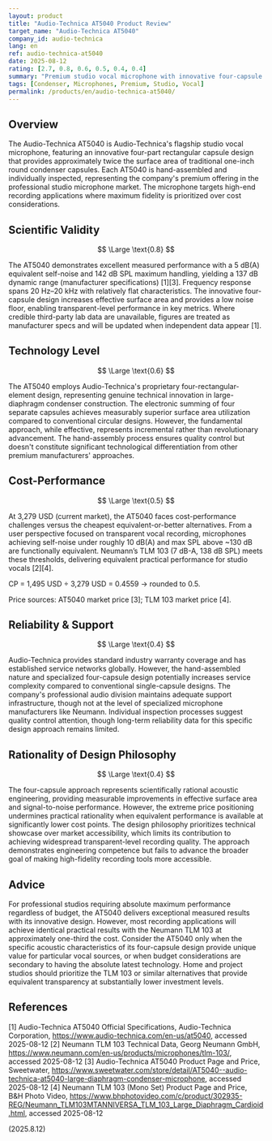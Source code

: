 ```yaml
---
layout: product
title: "Audio-Technica AT5040 Product Review"
target_name: "Audio-Technica AT5040"
company_id: audio-technica
lang: en
ref: audio-technica-at5040
date: 2025-08-12
rating: [2.7, 0.8, 0.6, 0.5, 0.4, 0.4]
summary: "Premium studio vocal microphone with innovative four-capsule design, delivering excellent performance but at an extremely high price point relative to equivalent alternatives."
tags: [Condenser, Microphones, Premium, Studio, Vocal]
permalink: /products/en/audio-technica-at5040/
---
```

## Overview

The Audio-Technica AT5040 is Audio-Technica's flagship studio vocal microphone, featuring an innovative four-part rectangular capsule design that provides approximately twice the surface area of traditional one-inch round condenser capsules. Each AT5040 is hand-assembled and individually inspected, representing the company's premium offering in the professional studio microphone market. The microphone targets high-end recording applications where maximum fidelity is prioritized over cost considerations.

## Scientific Validity

$$ \Large \text{0.8} $$

The AT5040 demonstrates excellent measured performance with a 5 dB(A) equivalent self-noise and 142 dB SPL maximum handling, yielding a 137 dB dynamic range (manufacturer specifications) [1][3]. Frequency response spans 20 Hz–20 kHz with relatively flat characteristics. The innovative four-capsule design increases effective surface area and provides a low noise floor, enabling transparent-level performance in key metrics. Where credible third-party lab data are unavailable, figures are treated as manufacturer specs and will be updated when independent data appear [1].

## Technology Level

$$ \Large \text{0.6} $$

The AT5040 employs Audio-Technica's proprietary four-rectangular-element design, representing genuine technical innovation in large-diaphragm condenser construction. The electronic summing of four separate capsules achieves measurably superior surface area utilization compared to conventional circular designs. However, the fundamental approach, while effective, represents incremental rather than revolutionary advancement. The hand-assembly process ensures quality control but doesn't constitute significant technological differentiation from other premium manufacturers' approaches.

## Cost-Performance

$$ \Large \text{0.5} $$

At 3,279 USD (current market), the AT5040 faces cost-performance challenges versus the cheapest equivalent-or-better alternatives. From a user perspective focused on transparent vocal recording, microphones achieving self-noise under roughly 10 dB(A) and max SPL above ~130 dB are functionally equivalent. Neumann’s TLM 103 (7 dB-A, 138 dB SPL) meets these thresholds, delivering equivalent practical performance for studio vocals [2][4].

CP = 1,495 USD ÷ 3,279 USD = 0.4559 → rounded to 0.5.

Price sources: AT5040 market price [3]; TLM 103 market price [4].

## Reliability & Support

$$ \Large \text{0.4} $$

Audio-Technica provides standard industry warranty coverage and has established service networks globally. However, the hand-assembled nature and specialized four-capsule design potentially increases service complexity compared to conventional single-capsule designs. The company's professional audio division maintains adequate support infrastructure, though not at the level of specialized microphone manufacturers like Neumann. Individual inspection processes suggest quality control attention, though long-term reliability data for this specific design approach remains limited.

## Rationality of Design Philosophy

$$ \Large \text{0.4} $$

The four-capsule approach represents scientifically rational acoustic engineering, providing measurable improvements in effective surface area and signal-to-noise performance. However, the extreme price positioning undermines practical rationality when equivalent performance is available at significantly lower cost points. The design philosophy prioritizes technical showcase over market accessibility, which limits its contribution to achieving widespread transparent-level recording quality. The approach demonstrates engineering competence but fails to advance the broader goal of making high-fidelity recording tools more accessible.

## Advice

For professional studios requiring absolute maximum performance regardless of budget, the AT5040 delivers exceptional measured results with its innovative design. However, most recording applications will achieve identical practical results with the Neumann TLM 103 at approximately one-third the cost. Consider the AT5040 only when the specific acoustic characteristics of its four-capsule design provide unique value for particular vocal sources, or when budget considerations are secondary to having the absolute latest technology. Home and project studios should prioritize the TLM 103 or similar alternatives that provide equivalent transparency at substantially lower investment levels.

## References

[1] Audio-Technica AT5040 Official Specifications, Audio-Technica Corporation, https://www.audio-technica.com/en-us/at5040, accessed 2025-08-12
[2] Neumann TLM 103 Technical Data, Georg Neumann GmbH, https://www.neumann.com/en-us/products/microphones/tlm-103/, accessed 2025-08-12
[3] Audio-Technica AT5040 Product Page and Price, Sweetwater, https://www.sweetwater.com/store/detail/AT5040--audio-technica-at5040-large-diaphragm-condenser-microphone, accessed 2025-08-12
[4] Neumann TLM 103 (Mono Set) Product Page and Price, B&H Photo Video, https://www.bhphotovideo.com/c/product/302935-REG/Neumann_TLM103MTANNIVERSA_TLM_103_Large_Diaphragm_Cardioid.html, accessed 2025-08-12

(2025.8.12)